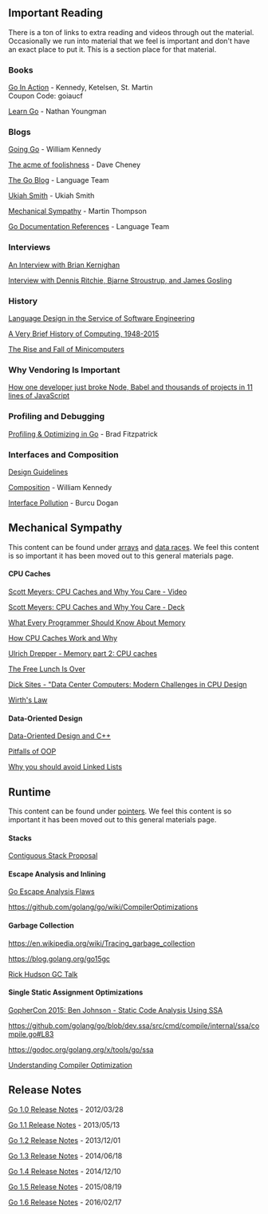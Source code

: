 ## Important Reading

There is a ton of links to extra reading and videos through out the material. Occasionally we run into material that we feel is important and don't have an exact place to put it. This is a section place for that material.

### Books

[Go In Action](https://www.manning.com/books/go-in-action) - Kennedy, Ketelsen, St. Martin  
Coupon Code: goiaucf

[Learn Go](https://www.manning.com/books/learn-go) - Nathan Youngman

### Blogs

[Going Go](http://www.goinggo.net) - William Kennedy

[The acme of foolishness](http://dave.cheney.net) - Dave Cheney

[The Go Blog](https://blog.golang.org) - Language Team

[Ukiah Smith](https://ukiahsmith.com) - Ukiah Smith

[Mechanical Sympathy](http://mechanical-sympathy.blogspot.com) - Martin Thompson

[Go Documentation References](https://golang.org/doc/#references) - Language Team

### Interviews

[An Interview with Brian Kernighan](http://www.cs.cmu.edu/~mihaib/kernighan-interview/index.html)

[Interview with Dennis Ritchie, Bjarne Stroustrup, and James Gosling](http://www.gotw.ca/publications/c_family_interview.htm)

### History

[Language Design in the Service of Software Engineering](https://talks.golang.org/2012/splash.article)

[A Very Brief History of Computing, 1948-2015](http://www.gresham.ac.uk/lectures-and-events/a-very-brief-history-of-computing-1948-2015)

[The Rise and Fall of Minicomputers](http://ethw.org/Rise_and_Fall_of_Minicomputers)

### Why Vendoring Is Important

[How one developer just broke Node, Babel and thousands of projects in 11 lines of JavaScript](http://www.theregister.co.uk/2016/03/23/npm_left_pad_chaos)

### Profiling and Debugging

[Profiling & Optimizing in Go](https://www.youtube.com/watch?v=xxDZuPEgbBU) - Brad Fitzpatrick

### Interfaces and Composition

[Design Guidelines](design_guidelines.md)

[Composition](http://www.goinggo.net/2014/05/methods-interfaces-and-embedded-types.html) - William Kennedy

[Interface Pollution](https://medium.com/@rakyll/interface-pollution-in-go-7d58bccec275) - Burcu Dogan

## Mechanical Sympathy

This content can be found under [arrays](../topics/arrays) and [data races](../topics/data_race). We feel this content is so important it has been moved out to this general materials page.

#### CPU Caches

[Scott Meyers: CPU Caches and Why You Care - Video](https://www.youtube.com/watch?v=WDIkqP4JbkE)

[Scott Meyers: CPU Caches and Why You Care - Deck](http://www.aristeia.com/TalkNotes/codedive-CPUCachesHandouts.pdf)

[What Every Programmer Should Know About Memory](http://www.akkadia.org/drepper/cpumemory.pdf)

[How CPU Caches Work and Why](http://www.extremetech.com/extreme/188776-how-l1-and-l2-cpu-caches-work-and-why-theyre-an-essential-part-of-modern-chips)

[Ulrich Drepper - Memory part 2: CPU caches](http://lwn.net/Articles/252125)

[The Free Lunch Is Over](http://www.gotw.ca/publications/concurrency-ddj.htm)

[Dick Sites - "Data Center Computers: Modern Challenges in CPU Design](https://m.youtube.com/watch?feature=youtu.be&v=QBu2Ae8-8LM)

[Wirth's Law](https://en.wikipedia.org/wiki/Wirth%27s_law)

#### Data-Oriented Design

[Data-Oriented Design and C++](https://www.youtube.com/watch?v=rX0ItVEVjHc)

[Pitfalls of OOP](http://harmful.cat-v.org/software/OO_programming/_pdf/Pitfalls_of_Object_Oriented_Programming_GCAP_09.pdf)

[Why you should avoid Linked Lists](https://www.youtube.com/watch?v=YQs6IC-vgmo)

## Runtime

This content can be found under [pointers](../topics/pointers). We feel this content is so important it has been moved out to this general materials page.

#### Stacks

[Contiguous Stack Proposal](https://docs.google.com/document/d/1wAaf1rYoM4S4gtnPh0zOlGzWtrZFQ5suE8qr2sD8uWQ/pub)

#### Escape Analysis and Inlining

[Go Escape Analysis Flaws](https://docs.google.com/document/d/1CxgUBPlx9iJzkz9JWkb6tIpTe5q32QDmz8l0BouG0Cw)

https://github.com/golang/go/wiki/CompilerOptimizations

#### Garbage Collection

https://en.wikipedia.org/wiki/Tracing_garbage_collection

https://blog.golang.org/go15gc

[Rick Hudson GC Talk](https://www.youtube.com/watch?v=aiv1JOfMjm0&index=16&list=PL2ntRZ1ySWBf-_z-gHCOR2N156Nw930Hm)

#### Single Static Assignment Optimizations

[GopherCon 2015: Ben Johnson - Static Code Analysis Using SSA](https://www.youtube.com/watch?v=D2-gaMvWfQY)

https://github.com/golang/go/blob/dev.ssa/src/cmd/compile/internal/ssa/compile.go#L83

https://godoc.org/golang.org/x/tools/go/ssa

[Understanding Compiler Optimization](https://www.youtube.com/watch?v=FnGCDLhaxKU)

## Release Notes

[Go 1.0 Release Notes](https://golang.org/doc/go1.0) - 2012/03/28

[Go 1.1 Release Notes](https://golang.org/doc/go1.1) - 2013/05/13

[Go 1.2 Release Notes](https://golang.org/doc/go1.2) - 2013/12/01

[Go 1.3 Release Notes](https://golang.org/doc/go1.3) - 2014/06/18

[Go 1.4 Release Notes](https://golang.org/doc/go1.4) - 2014/12/10

[Go 1.5 Release Notes](https://golang.org/doc/go1.5) - 2015/08/19

[Go 1.6 Release Notes](https://golang.org/doc/go1.6) - 2016/02/17

